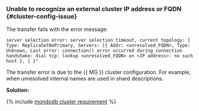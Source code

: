 ### Unable to recognize an external cluster IP address or FQDN {#cluster-config-issue}

The transfer fails with the error message:

```text
server selection error: server selection timeout, current topology: { Type: ReplicaSetNoPrimary, Servers: [{ Addr: <unresolved_FQDN>, Type: Unknown, Last error: connection() error occurred during connection handshake: dial tcp: lookup <unresolved_FQDN> on <IP address>: no such host }, ] }"
```

The transfer error is due to the {{ MG }} cluster configuration. For example, when unresolved internal names are used in shard descriptions.

**Solution:**

{% include [mondodb cluster requirement](../../../data-transfer/mongodb-cluster-requirement.md) %}

